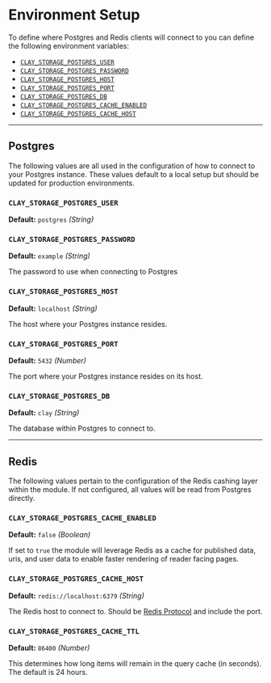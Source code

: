 # Environment Setup

To define where Postgres and Redis clients will connect to you can define the following environment variables:

- [`CLAY_STORAGE_POSTGRES_USER`](#clay_storage_postgres_user)
- [`CLAY_STORAGE_POSTGRES_PASSWORD`](#clay_storage_postgres_password)
- [`CLAY_STORAGE_POSTGRES_HOST`](#clay_storage_postgres_host)
- [`CLAY_STORAGE_POSTGRES_PORT`](#clay_storage_postgres_port)
- [`CLAY_STORAGE_POSTGRES_DB`](#clay_storage_postgres_db)
- [`CLAY_STORAGE_POSTGRES_CACHE_ENABLED`](#clay_storage_postgres_cache_enabled)
- [`CLAY_STORAGE_POSTGRES_CACHE_HOST`](#clay_storage_postgres_cache_host)

---
## Postgres

The following values are all used in the configuration of how to connect to your Postgres instance. These values default to a local setup but should be updated for production environments.

### `CLAY_STORAGE_POSTGRES_USER`

**Default:** `postgres` _(String)_

### `CLAY_STORAGE_POSTGRES_PASSWORD`

**Default:** `example` _(String)_

The password to use when connecting to Postgres

### `CLAY_STORAGE_POSTGRES_HOST`

**Default:** `localhost` _(String)_

The host where your Postgres instance resides.

### `CLAY_STORAGE_POSTGRES_PORT`

**Default:** `5432` _(Number)_

The port where your Postgres instance resides on its host.

### `CLAY_STORAGE_POSTGRES_DB`

**Default:** `clay` _(String)_

The database within Postgres to connect to.

---

## Redis

The following values pertain to the configuration of the Redis cashing layer within the module. If not configured, all values will be read from Postgres directly.

### `CLAY_STORAGE_POSTGRES_CACHE_ENABLED`

**Default:** `false` _(Boolean)_

If set to `true` the module will leverage Redis as a cache for published data, uris, and user data to enable faster rendering of reader facing pages.

### `CLAY_STORAGE_POSTGRES_CACHE_HOST`

**Default:** `redis://localhost:6379` _(String)_

The Redis host to connect to. Should be [Redis Protocol](https://redis.io/topics/protocol) and include the port.

### `CLAY_STORAGE_POSTGRES_CACHE_TTL`

**Default:** `86400` _(Number)_

This determines how long items will remain in the query cache (in seconds). The default is 24 hours.
